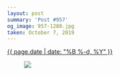 ```yaml
---
layout: post
summary: 'Post #957'
og_image: 957-1280.jpg
taken: October 7, 2019
---
```


<div class="post">
 <time>
  <a href="/957">
   {{ page.date | date: "%B %-d, %Y" }}
  </a>
 </time>
 <a href="/957">
  <figure data-taken="10/7/2019">
   <img sizes="(min-width: 700px) 50vw, calc(100vw - 2rem)" src="{{ site.assets_url }}/957-640.jpg" srcset="{{ site.assets_url }}/957-320.jpg 320w, {{ site.assets_url }}/957-640.jpg 640w, {{ site.assets_url }}/957-960.jpg 960w, {{ site.assets_url }}/957-1280.jpg 1280w"/>
  </figure>
 </a>
</div>
